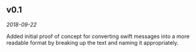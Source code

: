 <!-- -*- mode: markdown; fill-column: 8192 -*- -->

## v0.1

*2018-09-22*

Added initial proof of concept for converting swift messages into a more readable format by breaking up the text and naming it appropriately.
